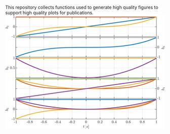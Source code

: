 This repository collects functions used to generate high quality figures to support high quality plots for publications.
![avatarPic](avatar.png)